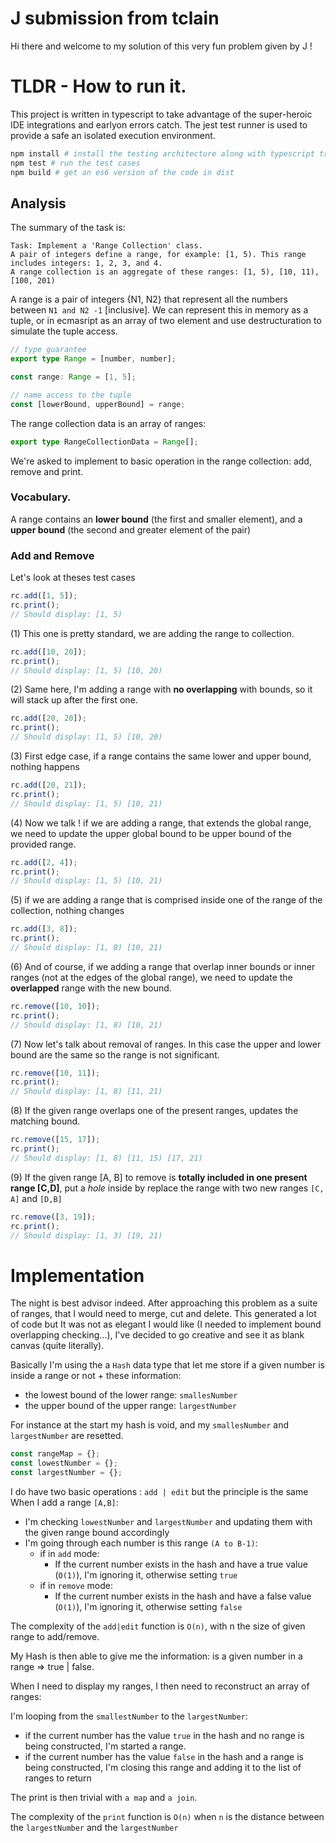 # J submission from tclain

Hi there and welcome to my solution of this very fun problem given by J !

# TLDR - How to run it.

This project is written in typescript to take advantage of the super-heroic IDE integrations and earlyon errors catch. The jest test runner is used to provide a safe an isolated execution environment.

```bash
npm install # install the testing architecture along with typescript transpiling
npm test # run the test cases
npm build # get an es6 version of the code in dist
```

## Analysis

The summary of the task is:

```
Task: Implement a 'Range Collection' class.
A pair of integers define a range, for example: [1, 5). This range includes integers: 1, 2, 3, and 4.
A range collection is an aggregate of these ranges: [1, 5), [10, 11), [100, 201)
```

A range is a pair of integers {N1, N2} that represent all the numbers between `N1 and N2 -1` [inclusive]. We can represent this in memory as a tuple,
or in ecmasript as an array of two element and use destructuration to simulate the tuple access.

```ts
// type guarantee
export type Range = [number, number];

const range: Range = [1, 5];

// name access to the tuple
const [lowerBound, upperBound] = range;
```

The range collection data is an array of ranges:

```ts
export type RangeCollectionData = Range[];
```

We're asked to implement to basic operation in the range collection: add, remove and print.

### Vocabulary.

A range contains an **lower bound** (the first and smaller element), and a **upper bound** (the second and greater element of the pair)

### Add and Remove

Let's look at theses test cases

```ts
rc.add([1, 5]);
rc.print();
// Should display: [1, 5)
```

(1) This one is pretty standard, we are adding the range to collection.

```ts
rc.add([10, 20]);
rc.print();
// Should display: [1, 5) [10, 20)
```

(2) Same here, I'm adding a range with **no overlapping** with bounds, so it will stack up after the first one.

```ts
rc.add([20, 20]);
rc.print();
// Should display: [1, 5) [10, 20)
```

(3) First edge case, if a range contains the same lower and upper bound, nothing happens

```ts
rc.add([20, 21]);
rc.print();
// Should display: [1, 5) [10, 21)
```

(4) Now we talk ! if we are adding a range, that extends the global range, we need to update the upper global bound to be upper bound of the provided range.

```ts
rc.add([2, 4]);
rc.print();
// Should display: [1, 5) [10, 21)
```

(5) if we are adding a range that is comprised inside one of the range of the collection, nothing changes

```ts
rc.add([3, 8]);
rc.print();
// Should display: [1, 8) [10, 21)
```

(6) And of course, if we adding a range that overlap inner bounds or inner ranges (not at the edges of the global range), we need to update the **overlapped** range with the new bound.

```ts
rc.remove([10, 10]);
rc.print();
// Should display: [1, 8) [10, 21)
```

(7) Now let's talk about removal of ranges. In this case the upper and lower bound are the same so the range is not significant.

```ts
rc.remove([10, 11]);
rc.print();
// Should display: [1, 8) [11, 21)
```

(8) If the given range overlaps one of the present ranges, updates the matching bound.

```ts
rc.remove([15, 17]);
rc.print();
// Should display: [1, 8) [11, 15) [17, 21)
```

(9) If the given range [A, B] to remove is **totally included in one present range [C,D]**, put a _hole_ inside by replace the range with two new ranges `[C, A]` and `[D,B]`

```ts
rc.remove([3, 19]);
rc.print();
// Should display: [1, 3) [19, 21)
```

# Implementation

The night is best advisor indeed. After approaching this problem as a suite of ranges, that I would need to merge, cut and delete. This generated a lot of code but It was not as elegant I would like (I needed to implement bound overlapping checking...), I've decided to go creative and see it as blank canvas (quite literally).

Basically I'm using the a `Hash` data type that let me store if a given number is inside a range or not + these information:

- the lowest bound of the lower range: `smallesNumber`
- the upper bound of the upper range: `largestNumber`

For instance at the start my hash is void, and my `smallesNumber` and `largestNumber` are resetted.

```ts
const rangeMap = {};
const lowestNumber = {};
const largestNumber = {};
```

I do have two basic operations : `add | edit` but the principle is the same
When I add a range `[A,B]`:

- I'm checking `lowestNumber` and `largestNumber` and updating them with the given range bound accordingly
- I'm going through each number is this range `(A to B-1)`:
  - if in `add` mode:
    - If the current number exists in the hash and have a true value (`O(1)`), I'm ignoring it, otherwise setting `true`
  - if in `remove` mode:
    - If the current number exists in the hash and have a false value (`O(1)`), I'm ignoring it, otherwise setting `false`

The complexity of the `add|edit` function is `O(n)`, with n the size of given range to add/remove.

My Hash is then able to give me the information: is a given number in a range => true | false.

When I need to display my ranges, I then need to reconstruct an array of ranges:

I'm looping from the `smallestNumber` to the `largestNumber`:

- if the current number has the value `true` in the hash and no range is being constructed, I'm started a range.
- if the current number has the value `false` in the hash and a range is being constructed, I'm closing this range and adding it to the list of ranges to return

The print is then trivial with `a map` and `a join`.

The complexity of the `print` function is `O(n)` when `n` is the distance between the `largestNumber` and the `largestNumber`
